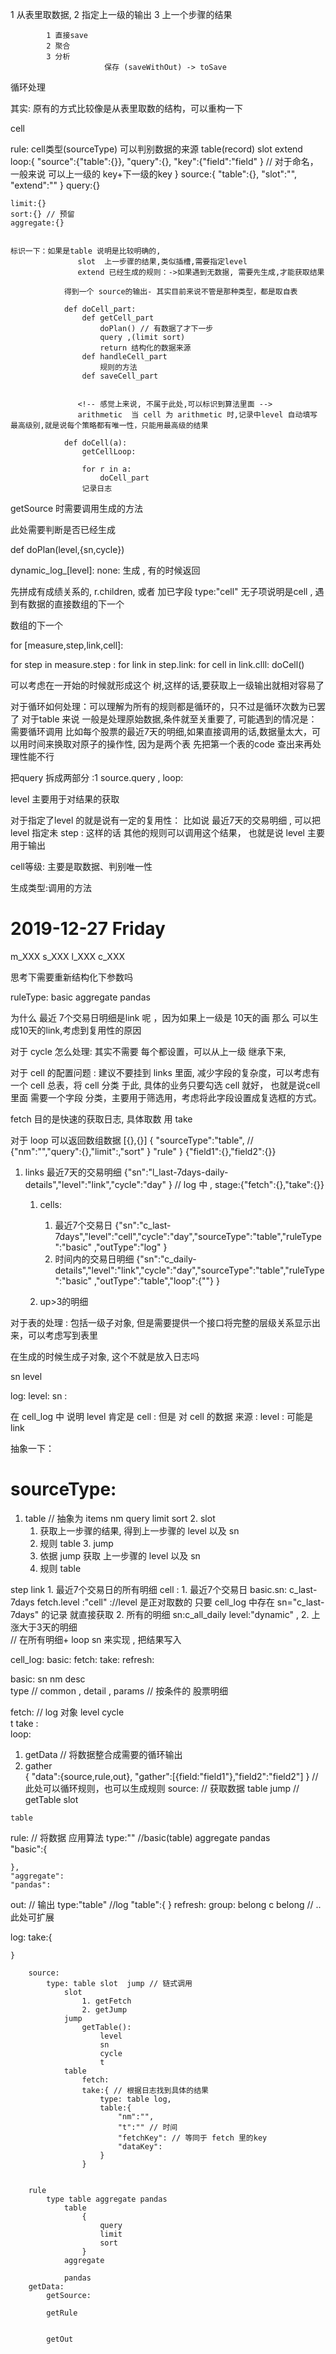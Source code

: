 1 从表里取数据, 
2 指定上一级的输出
3 上一个步骤的结果

            1 直接save
            2 聚合
            3 分析 
                         保存 (saveWithOut) -> toSave


循环处理




其实: 原有的方式比较像是从表里取数的结构，可以重构一下


cell 

rule:
    cell类型(sourceType) 可以判别数据的来源  table(record) slot  extend 
    loop:{
        "source":{"table":{}},
        "query":{},
        "key":{"field":"field" }     // 对于命名，一般来说 可以上一级的 key+下一级的key
    }
    source:{
        "table":{},
        "slot":"",
        "extend":""
    }
    query:{}

    limit:{}
    sort:{} // 预留
    aggregate:{}


    标识一下：如果是table 说明是比较明确的,
                   slot  上一步骤的结果,类似插槽,需要指定level  
                   extend 已经生成的规则：->如果遇到无数据, 需要先生成,才能获取结果

                得到一个 source的输出- 其实目前来说不管是那种类型，都是取自表    
                
                def doCell_part:
                    def getCell_part
                        doPlan() // 有数据了才下一步
                        query ,(limit sort)
                        return 结构化的数据来源
                    def handleCell_part    
                        规则的方法    
                    def saveCell_part


                   <!-- 感觉上来说, 不属于此处,可以标识到算法里面 -->
                   arithmetic  当 cell 为 arithmetic 时,记录中level 自动填写 最高级别,就是说每个策略都有唯一性，只能用最高级的结果

                def doCell(a):
                    getCellLoop:

                    for r in a:
                        doCell_part
                    记录日志    


getSource 时需要调用生成的方法 

此处需要判断是否已经生成

def doPlan(level,{sn,cycle})

dynamic_log_[level]: none: 生成 , 有的时候返回 

先拼成有成绩关系的, 
r.children, 或者 加已字段 type:"cell"  无子项说明是cell ,
遇到有数据的直接数组的下一个

数组的下一个

for [measure,step,link,cell]:

for step in  measure.step :
    for link in step.link:
        for cell in link.clll:
            doCell()
            


可以考虑在一开始的时候就形成这个 树,这样的话,要获取上一级输出就相对容易了




对于循环如何处理：可以理解为所有的规则都是循环的，只不过是循环次数为已罢了
对于table 来说 一般是处理原始数据,条件就至关重要了, 可能遇到的情况是：需要循环调用
比如每个股票的最近7天的明细,如果直接调用的话,数据量太大，可以用时间来换取对原子的操作性, 因为是两个表 先把第一个表的code 查出来再处理性能不行

把query 拆成两部分 :1 source.query ,  loop:



level 主要用于对结果的获取


对于指定了level 的就是说有一定的复用性：
比如说 最近7天的交易明细 , 可以把 level 指定未 step : 这样的话 其他的规则可以调用这个结果， 也就是说 level 主要用于输出


cell等级: 主要是取数据、判别唯一性 

生成类型:调用的方法




# 2019-12-27  Friday 

m_XXX
s_XXX
l_XXX
c_XXX

思考下需要重新结构化下参数吗

ruleType: basic aggregate pandas 

为什么 最近 7个交易日明细是link 呢 ，因为如果上一级是 10天的画 那么 可以生成10天的link,考虑到复用性的原因 

对于 cycle 怎么处理: 其实不需要 每个都设置，可以从上一级 继承下来,


对于 cell 的配置问题 : 建议不要挂到 links 里面, 减少字段的复杂度，可以考虑有一个 cell 总表，将 cell 分类 于此, 具体的业务只要勾选 cell 就好，
也就是说cell 里面 需要一个字段 分类，主要用于筛选用，考虑将此字段设置成复选框的方式。

fetch 目的是快速的获取日志,
具体取数 用 take 

对于 loop 可以返回数组数据  [{},{}]
{
    "sourceType":"table", // {"nm":"","query":{},"limit":,"sort" }
    "rule"
}
{"field1":{},"field2":{}}


1. links
   最近7天的交易明细 {"sn":"l_last-7days-daily-details","level":"link","cycle":"day"  }   // log 中 , stage:{"fetch":{},"take":{}} 
   1. cells:
       1. 最近7个交易日  {"sn":"c_last-7days","level":"cell","cycle":"day","sourceType":"table","ruleType":"basic" ,"outType":"log" }
       2. 时间内的交易日明细 {"sn":"c_daily-details","level":"link","cycle":"day","sourceType":"table","ruleType":"basic" ,"outType":"table","loop":{""} }

   2. up>3的明细




对于表的处理 : 包括一级子对象, 但是需要提供一个接口将完整的层级关系显示出来，可以考虑写到表里

在生成的时候生成子对象, 这个不就是放入日志吗




sn 
level 

log:
    level:
    sn :

在 cell_log 中 说明 level 肯定是 cell :
    但是 对 cell 的数据 来源 : level : 可能是 link 



抽象一下：

# sourceType:    
   1. table  // 抽象为 items 
        nm
        query
        limit
        sort 
    2. slot
        1. 获取上一步骤的结果, 得到上一步骤的 level 以及 sn 
        2. 规则 table 
    3. jump 
        1. 依据 jump 获取 上一步骤的 level 以及 sn
        2. 规则 table 
   

   step 
        link 
            1. 最近7个交易日的所有明细
                cell : 
                    1. 最近7个交易日    basic.sn: c_last-7days     fetch.level :"cell"  ://level 是正对取数的  只要 cell_log 中存在 sn="c_last-7days" 的记录 就直接获取
                    2. 所有的明细       sn:c_all_daily  level:"dynamic" ,
            2. 上涨大于3天的明细  
                // 在所有明细+ loop sn 来实现 , 把结果写入


cell_log:
    basic:
    fetch:
    take:
    refresh:
    


basic:
    sn
    nm
    desc  
    type  // common , detail , params  // 按条件的 股票明细

fetch: // log 对象
    level 
    cycle  
    t 
take :    
loop:
   1. getData  // 将数据整合成需要的循环输出  
   2. gather  
   { "data":{source,rule,out},
      "gather":[{field:"field1"},"field2":"field2"]
       }     // 此处可以循环规则，也可以生成规则
source:   // 获取数据
    table
    jump   // getTable 
    slot

    table 

rule:  // 将数据 应用算法
    type:"" //basic(table) aggregate pandas  
    "basic":{

    },
    "aggregate":
    "pandas":
out:    // 输出 
    type:"table" //log 
    "table":{
    }
refresh:
group:
    belong c belong //  .. 此处可扩展

        



log:
    take:{

    }

        source:
            type: table slot  jump // 链式调用   
                slot    
                    1. getFetch
                    2. getJump 
                jump
                    getTable():
                        level
                        sn  
                        cycle
                        t        
                table
                    fetch:
                    take:{ // 根据日志找到具体的结果
                        type: table log,
                        table:{
                            "nm":"",
                            "t":"" // 时间
                            "fetchKey": // 等同于 fetch 里的key 
                            "dataKey": 
                        }
                    }
                        

        rule
            type table aggregate pandas               
                table
                    {
                        query
                        limit 
                        sort 
                    }
                aggregate

                pandas 
        getData:
            getSource:
    
            getRule 


            getOut  